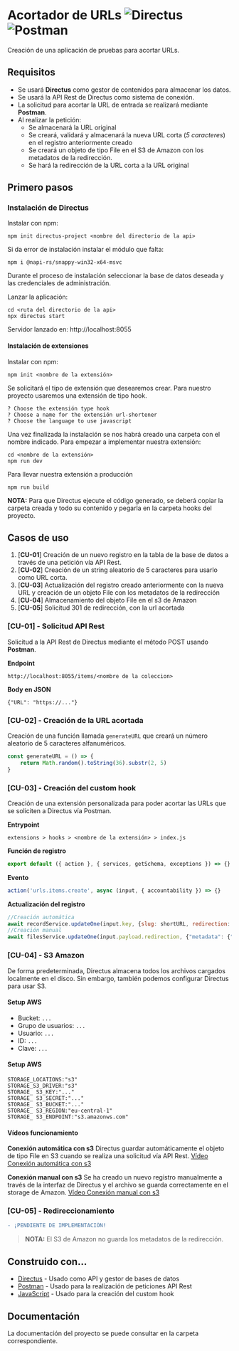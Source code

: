 # Acortador de URLs ![Directus](https://img.shields.io/badge/directus-%2364f.svg?style=for-the-badge&logo=directus&logoColor=white) ![Postman](https://img.shields.io/badge/Postman-FF6C37?style=for-the-badge&logo=postman&logoColor=white)

Creación de una aplicación de pruebas para acortar URLs. 


## Requisitos

- Se usará **Directus** como gestor de contenidos para almacenar los datos. 
- Se usará la API Rest de Directus como sistema de conexión.
- La solicitud para acortar la URL de entrada se realizará mediante **Postman**.
- Al realizar la petición:
    - Se almacenará la URL original
    - Se creará, validará y almacenará la nueva URL corta (*5 caracteres*) en el registro anteriormente creado
    - Se creará un objeto de tipo File en el S3 de Amazon con los metadatos de la redirección.	
    - Se hará la redirección de la URL corta a la URL original

## Primero pasos

### Instalación de Directus

Instalar con npm:

```console
npm init directus-project <nombre del directorio de la api>
```

Si da error de instalación instalar el módulo que falta:

```console
npm i @napi-rs/snappy-win32-x64-msvc
```

Durante el proceso de instalación seleccionar la base de datos deseada y las credenciales de administración.

Lanzar la aplicación:

```console
cd <ruta del directorio de la api>
npx directus start
```

Servidor lanzado en: http://localhost:8055

#### Instalación de extensiones

Instalar con npm:

```console
npm init <nombre de la extensión>
```

Se solicitará el tipo de extensión que desearemos crear. Para nuestro proyecto usaremos una extensión de tipo hook.

```console
? Choose the extensión type hook
? Choose a name for the extensión url-shortener
? Choose the language to use javascript
```

Una vez finalizada la instalación se nos habrá creado una carpeta con el nombre indicado. Para empezar a implementar nuestra extensión:

```console
cd <nombre de la extensión>
npm run dev
```

Para llevar nuestra extensión a producción
```console
npm run build
```

**NOTA:** Para que Directus ejecute el código generado, se deberá copiar la carpeta creada y todo su contenido y pegarla en la carpeta hooks del proyecto.

## Casos de uso

1. [**CU-01**] Creación de un nuevo registro en la tabla de la base de datos a través de una petición vía API Rest.
2. [**CU-02**] Creación de un string aleatorio de 5 caracteres para usarlo como URL corta.
3. [**CU-03**] Actualización del registro creado anteriormente con la nueva URL y creación de un objeto File con los metadatos de la redirección
4. [**CU-04**] Almacenamiento del objeto File en el s3 de Amazon
5. [**CU-05**] Solicitud 301 de redirección, con la url acortada

### [CU-01] - Solicitud API Rest 

Solicitud a la API Rest de Directus mediante el método POST usando **Postman**.

**Endpoint**

```console
http://localhost:8055/items/<nombre de la coleccion>
```

**Body en JSON**

```console
{"URL": "https://..."}
```

### [CU-02] - Creación de la URL acortada 

Creación de una función llamada `generateURL` que creará un número aleatorio de 5 caracteres alfanuméricos.

```javascript
const generateURL = () => {
	return Math.random().toString(36).substr(2, 5)
}
```

### [CU-03] - Creación del custom hook 

Creación de una extensión personalizada para poder acortar las URLs que se soliciten a Directus vía Postman.

**Entrypoint**

```console
extensions > hooks > <nombre de la extensión> > index.js
```

**Función de registro**

```javascript
export default ({ action }, { services, getSchema, exceptions }) => {}
```

**Evento**

```javascript
action('urls.items.create', async (input, { accountability }) => {}
```

**Actualización del registro**

```javascript
//Creación automática
await recordService.updateOne(input.key, {slug: shortURL, redirection: fileObject});
//Creación manual
await filesService.updateOne(input.payload.redirection, {"metadata": {"x-amz-website-redirect-location": `${endsToSlash(input.payload.domain)}${input.payload.slug}`}});
```

### [CU-04] - S3 Amazon
De forma predeterminada, Directus almacena todos los archivos cargados localmente en el disco. Sin embargo, también podemos configurar Directus para usar S3.

#### Setup AWS
- Bucket: `...`
- Grupo de usuarios: `...`
- Usuario: `...`
- ID: `...`
- Clave: `...`

#### Setup AWS

```console
STORAGE_LOCATIONS:"s3"
STORAGE_S3_DRIVER:"s3"
STORAGE_ S3_KEY:"..."
STORAGE_ S3_SECRET:"..."
STORAGE_ S3_BUCKET:"..."
STORAGE_ S3_REGION:"eu-central-1"
STORAGE_ S3_ENDPOINT:"s3.amazonws.com"
```

#### Vídeos funcionamiento

**Conexión automática con s3**
Directus guardar automáticamente el objeto de tipo File en S3 cuando se realiza una solicitud vía API Rest.
[Vídeo Conexión automática con s3](https://www.loom.com/share/4c777e8ac3f5484c971c5db62152f605)

**Conexión manual con s3**
Se ha creado un nuevo registro manualmente a través de la interfaz de Directus y el archivo se guarda correctamente en el storage de Amazon.
[Vídeo Conexión manual con s3](https://www.loom.com/share/af7f83708a0540a59ba1fba4778bd746)

### [CU-05] - Redireccionamiento

```diff
- ¡PENDIENTE DE IMPLEMENTACIÓN!
```

> **NOTA:** El S3 de Amazon no guarda los metadatos de la redirección.

## Construido con...

* [Directus](https://docs.directus.io/) - Usado como API y gestor de bases de datos
* [Postman](https://learning.postman.com/docs/getting-started/introduction/) - Usado para la realización de peticiones API Rest
* [JavaScript](https://devdocs.io/javascript/) - Usado para la creación del custom hook

## Documentación

La documentación del proyecto se puede consultar en la carpeta correspondiente.